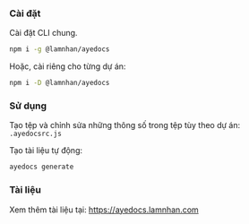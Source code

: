### Cài đặt

Cài đặt CLI chung.

```sh
npm i -g @lamnhan/ayedocs
```

Hoặc, cài riêng cho từng dự án:

```sh
npm i -D @lamnhan/ayedocs
```

### Sử dụng

Tạo tệp và chỉnh sửa những thông số trong tệp tùy theo dự án: `.ayedocsrc.js`

Tạo tài liệu tự động:

```sh
ayedocs generate
```

### Tài liệu

Xem thêm tài liệu tại: <https://ayedocs.lamnhan.com>
